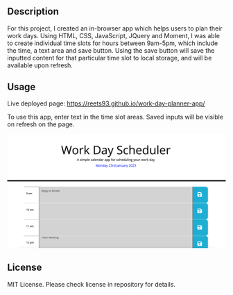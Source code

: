 
# <Daily-Planner-App>

## Description

For this project, I created an in-browser app which helps users to plan their work days. 
Using HTML, CSS, JavaScript, JQuery and Moment, I was able to create individual time slots for hours between 9am-5pm, which include the time, a text area and save button. 
Using the save button will save the inputted content for that particular time slot to local storage, and will be available upon refresh. 

## Usage

Live deployed page: https://reets93.github.io/work-day-planner-app/ 

To use this app, enter text in the time slot areas. Saved inputs will be visible on refresh on the page.

![alt text](assets/screenshots/1.png)


## License

MIT License. Please check license in repository for details. 
